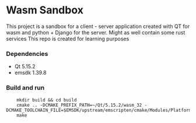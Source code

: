 # Wasm Sandbox

This project is a sandbox for a client - server application created with QT for wasm and python + Django for the server. Might as well contain some rust services
This repo is created for learning purposes

### Dependencies
<ul> 
    <li> Qt 5.15.2 </li>
    <li> emsdk 1.39.8 </li>
</ul>

### Build and run

```console
    mkdir build && cd build
    cmake .. -DCMAKE_PREFIX_PATH=~/Qt/5.15.2/wasm_32 -DCMAKE_TOOLCHAIN_FILE=$EMSDK/upstream/emscripten/cmake/Modules/Platform/Emscripten.cmake
    make
```
